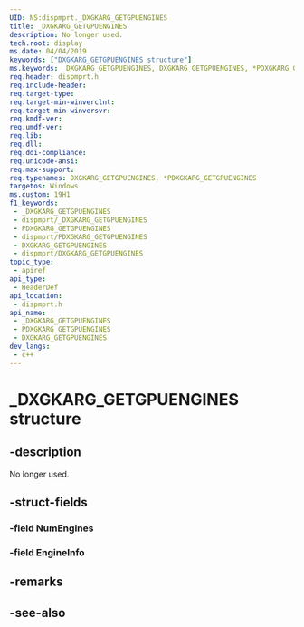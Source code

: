 ```yaml
---
UID: NS:dispmprt._DXGKARG_GETGPUENGINES
title: _DXGKARG_GETGPUENGINES
description: No longer used.
tech.root: display
ms.date: 04/04/2019
keywords: ["DXGKARG_GETGPUENGINES structure"]
ms.keywords: _DXGKARG_GETGPUENGINES, DXGKARG_GETGPUENGINES, *PDXGKARG_GETGPUENGINES,
req.header: dispmprt.h
req.include-header: 
req.target-type: 
req.target-min-winverclnt: 
req.target-min-winversvr: 
req.kmdf-ver: 
req.umdf-ver: 
req.lib: 
req.dll: 
req.ddi-compliance: 
req.unicode-ansi: 
req.max-support: 
req.typenames: DXGKARG_GETGPUENGINES, *PDXGKARG_GETGPUENGINES
targetos: Windows
ms.custom: 19H1
f1_keywords:
 - _DXGKARG_GETGPUENGINES
 - dispmprt/_DXGKARG_GETGPUENGINES
 - PDXGKARG_GETGPUENGINES
 - dispmprt/PDXGKARG_GETGPUENGINES
 - DXGKARG_GETGPUENGINES
 - dispmprt/DXGKARG_GETGPUENGINES
topic_type:
 - apiref
api_type:
 - HeaderDef
api_location:
 - dispmprt.h
api_name:
 - _DXGKARG_GETGPUENGINES
 - PDXGKARG_GETGPUENGINES
 - DXGKARG_GETGPUENGINES
dev_langs:
 - c++
---
```


# _DXGKARG_GETGPUENGINES structure


## -description

No longer used.

## -struct-fields

### -field NumEngines

### -field EngineInfo

## -remarks

## -see-also


